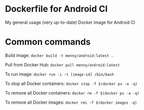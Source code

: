 # Dockerfile for Android CI
My general usage (very up-to-date) Docker image for Android CI
<br>
# Common commands
Build image: `docker build -t menny/android:latest .`

Pull from Docker Hub: `docker pull menny/android:latest`

To run image: `docker run -i -t [image-id] /bin/bash` 

To stop all Docker containers: `docker stop -f $(docker ps -a -q)`

To remove all Docker containers: `docker rm -f $(docker ps -a -q)`

To remove all Docker images: `docker rmi -f $(docker images -q)`
